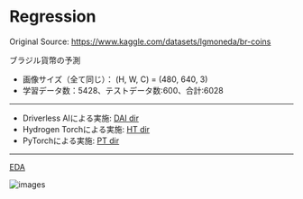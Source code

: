 # Regression

Original Source: https://www.kaggle.com/datasets/lgmoneda/br-coins
  
ブラジル貨幣の予測
 - 画像サイズ（全て同じ）： (H, W, C) = (480, 640, 3)
 - 学習データ数：5428、テストデータ数:600、合計:6028
  
***

 - Driverless AIによる実施: [DAI dir](./DAI)
 - Hydrogen Torchによる実施: [HT dir](./HT)
 - PyTorchによる実施: [PT dir](./PT)
   
***

[EDA](./EDA.ipynb)  
  
  
<img src="./display_images/CoinImages.png.png" alt="images">
